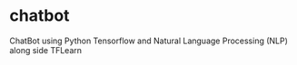# chatbot

ChatBot using Python Tensorflow and Natural Language Processing (NLP) along side TFLearn
